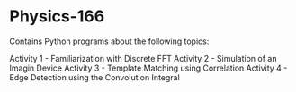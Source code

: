 # Physics-166

Contains Python programs about the following topics:

Activity 1 - Familiarization with Discrete FFT
Activity 2 - Simulation of an Imagin Device
Activity 3 - Template Matching using Correlation
Activity 4 - Edge Detection using the Convolution Integral
